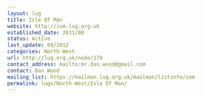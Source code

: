 ```yaml
---
layout: lug
title: Isle Of Man
website: http://iom.lug.org.uk
established_date: 2011/08
status: Active
last_update: 09/2012
categories: North-West
url: http://lug.org.uk/node/179
contact_address: mailto:mr.dan.wood@gmail.com
contact: Dan Wood
mailing_list: https://mailman.lug.org.uk/mailman/listinfo/iom
permalink: lugs/North-West/Isle Of Man/
---
```

